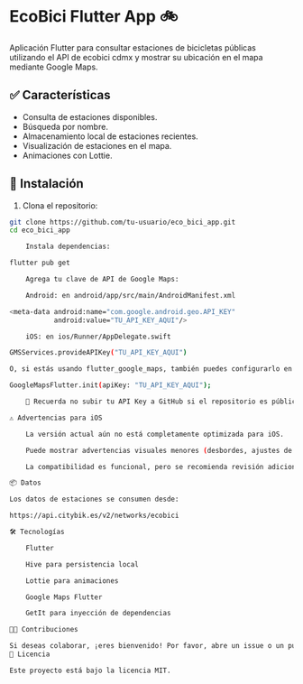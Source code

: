 # EcoBici Flutter App 🚲

Aplicación Flutter para consultar estaciones de bicicletas públicas utilizando el API de ecobici cdmx y mostrar su ubicación en el mapa mediante Google Maps.

## ✅ Características

- Consulta de estaciones disponibles.
- Búsqueda por nombre.
- Almacenamiento local de estaciones recientes.
- Visualización de estaciones en el mapa.
- Animaciones con Lottie.

## 🔧 Instalación

1. Clona el repositorio:

```bash
git clone https://github.com/tu-usuario/eco_bici_app.git
cd eco_bici_app

    Instala dependencias:

flutter pub get

    Agrega tu clave de API de Google Maps:

    Android: en android/app/src/main/AndroidManifest.xml

<meta-data android:name="com.google.android.geo.API_KEY"
           android:value="TU_API_KEY_AQUI"/>

    iOS: en ios/Runner/AppDelegate.swift

GMSServices.provideAPIKey("TU_API_KEY_AQUI")

O, si estás usando flutter_google_maps, también puedes configurarlo en el main.dart:

GoogleMapsFlutter.init(apiKey: "TU_API_KEY_AQUI");

    🔐 Recuerda no subir tu API Key a GitHub si el repositorio es público.

⚠️ Advertencias para iOS

    La versión actual aún no está completamente optimizada para iOS.

    Puede mostrar advertencias visuales menores (desbordes, ajustes de píxeles).

    La compatibilidad es funcional, pero se recomienda revisión adicional antes de usar en producción.

📦 Datos

Los datos de estaciones se consumen desde:

https://api.citybik.es/v2/networks/ecobici

🛠️ Tecnologías

    Flutter

    Hive para persistencia local

    Lottie para animaciones

    Google Maps Flutter

    GetIt para inyección de dependencias

🧑‍💻 Contribuciones

Si deseas colaborar, ¡eres bienvenido! Por favor, abre un issue o un pull request.
📝 Licencia

Este proyecto está bajo la licencia MIT.
